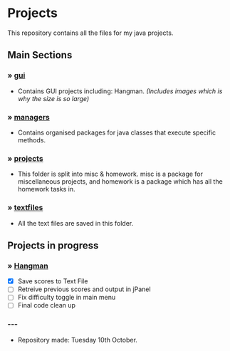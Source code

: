 # Projects
This repository contains all the files for my java projects. 


## Main Sections

### » [gui](https://github.com/MaxGitHubRep/Projects/tree/master/src/me/max/tester/gui/)
 - Contains GUI projects including: Hangman. _(Includes images which is why the size is so large)_

### » [managers](https://github.com/MaxGitHubRep/Projects/tree/master/src/me/max/tester/managers)
 - Contains organised packages for java classes that execute specific methods.

### » [projects](https://github.com/MaxGitHubRep/Projects/tree/master/src/me/max/tester/projects/)
 - This folder is split into misc & homework. misc is a package for miscellaneous projects, and homework is a package which has all the homework tasks in.

### » [textfiles](https://github.com/MaxGitHubRep/Projects/tree/master/src/me/max/tester/textfiles)
 - All the text files are saved in this folder.


## Projects in progress

### » [Hangman](https://github.com/MaxGitHubRep/Projects/tree/master/src/me/max/tester/gui/hangman)

 - [x] Save scores to Text File
 - [ ] Retreive previous scores and output in jPanel
 - [ ] Fix difficulty toggle in main menu
 - [ ] Final code clean up

###  ---

 - Repository made: Tuesday 10th October.
